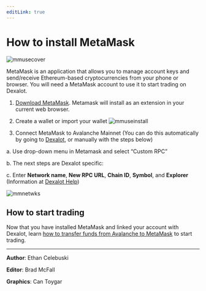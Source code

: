 ```yaml
---
editLink: true
---
```


# How to install MetaMask

![mmusecover](/images/metamaskuse/mmusecover.png)

MetaMask is an application that allows you to manage account keys and send/receive Ethereum-based cryptocurrencies from your phone or browser. You will need a MetaMask account to use it to start trading on Dexalot.

<YouTube id="8V7r3vIm_Pc" />

1. [Download MetaMask](https://metamask.io/). Metamask will install as an extension in your current web browser.
2. Create a wallet or import your wallet
![mmuseinstall](/images/metamaskuse/mmuseinstall.png)

3. Connect MetaMask to Avalanche Mainnet
(You can do this automatically by going to [Dexalot](https://dexalot.com/), or manually with the steps below)

a. Use drop-down menu in Metamask and select “Custom RPC”

b. The next steps are Dexalot specific:

c. Enter **Network name**, **New RPC URL**, **Chain ID**, **Symbol**, and **Explorer**
(Information at [Dexalot Help](https://app.dexalot.com/help))

![mmnetwks](/images/metamaskuse/mmnetwks.png)

## How to start trading

Now that you have installed MetaMask and linked your account with Dexalot, learn [how to transfer funds from Avalanche to MetaMask](https://medium.com/dexalot/transfers-between-your-avalanche-and-metamask-wallets-60f226abf3e4) to start trading.

---

**Author**: Ethan Celebuski

**Editor**: Brad McFall

**Graphics**: Can Toygar
